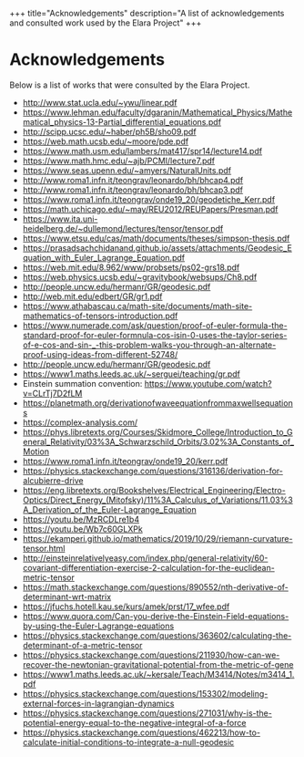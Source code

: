 +++
title="Acknowledgements"
description="A list of acknowledgements and consulted work used by the Elara Project"
+++

# Acknowledgements

Below is a list of works that were consulted by the Elara Project.

- <http://www.stat.ucla.edu/~ywu/linear.pdf>
- <https://www.lehman.edu/faculty/dgaranin/Mathematical_Physics/Mathematical_physics-13-Partial_differential_equations.pdf>
- <http://scipp.ucsc.edu/~haber/ph5B/sho09.pdf>
- <https://web.math.ucsb.edu/~moore/pde.pdf>
- <https://www.math.usm.edu/lambers/mat417/spr14/lecture14.pdf>
- <https://www.math.hmc.edu/~ajb/PCMI/lecture7.pdf>
- <https://www.seas.upenn.edu/~amyers/NaturalUnits.pdf>
- <http://www.roma1.infn.it/teongrav/leonardo/bh/bhcap4.pdf>
- <http://www.roma1.infn.it/teongrav/leonardo/bh/bhcap3.pdf>
- <https://www.roma1.infn.it/teongrav/onde19_20/geodetiche_Kerr.pdf>
- <https://math.uchicago.edu/~may/REU2012/REUPapers/Presman.pdf>
- <https://www.ita.uni-heidelberg.de/~dullemond/lectures/tensor/tensor.pdf>
- <https://www.etsu.edu/cas/math/documents/theses/simpson-thesis.pdf>
- <https://prasadsachchidanand.github.io/assets/attachments/Geodesic_Equation_with_Euler_Lagrange_Equation.pdf>
- <https://web.mit.edu/8.962/www/probsets/ps02-grs18.pdf>
- <https://web.physics.ucsb.edu/~gravitybook/websups/Ch8.pdf>
- <http://people.uncw.edu/hermanr/GR/geodesic.pdf>
- <http://web.mit.edu/edbert/GR/gr1.pdf>
- <https://www.athabascau.ca/math-site/documents/math-site-mathematics-of-tensors-introduction.pdf>
- <https://www.numerade.com/ask/question/proof-of-euler-formula-the-standard-proof-for-euler-formnula-cos-isin-0-uses-the-taylor-series-of-e-cos-and-sin-_-this-problem-walks-you-through-an-alternate-proof-using-ideas-from-different-52748/>
- <http://people.uncw.edu/hermanr/GR/geodesic.pdf>
- <https://www1.maths.leeds.ac.uk/~serguei/teaching/gr.pdf>
- Einstein summation convention: <https://www.youtube.com/watch?v=CLrTj7D2fLM>
- <https://planetmath.org/derivationofwaveequationfrommaxwellsequations>
- <https://complex-analysis.com/>
- <https://phys.libretexts.org/Courses/Skidmore_College/Introduction_to_General_Relativity/03%3A_Schwarzschild_Orbits/3.02%3A_Constants_of_Motion>
- <https://www.roma1.infn.it/teongrav/onde19_20/kerr.pdf>
- <https://physics.stackexchange.com/questions/316136/derivation-for-alcubierre-drive>
- <https://eng.libretexts.org/Bookshelves/Electrical_Engineering/Electro-Optics/Direct_Energy_(Mitofsky)/11%3A_Calculus_of_Variations/11.03%3A_Derivation_of_the_Euler-Lagrange_Equation>
- <https://youtu.be/MzRCDLre1b4>
- <https://youtu.be/Wb7c60GLXPk>
- <https://ekamperi.github.io/mathematics/2019/10/29/riemann-curvature-tensor.html>
- <http://einsteinrelativelyeasy.com/index.php/general-relativity/60-covariant-differentiation-exercise-2-calculation-for-the-euclidean-metric-tensor>
- <https://math.stackexchange.com/questions/890552/nth-derivative-of-determinant-wrt-matrix>
- <https://jfuchs.hotell.kau.se/kurs/amek/prst/17_wfee.pdf>
- <https://www.quora.com/Can-you-derive-the-Einstein-Field-equations-by-using-the-Euler-Lagrange-equations>
- <https://physics.stackexchange.com/questions/363602/calculating-the-determinant-of-a-metric-tensor>
- <https://physics.stackexchange.com/questions/211930/how-can-we-recover-the-newtonian-gravitational-potential-from-the-metric-of-gene>
- <https://www1.maths.leeds.ac.uk/~kersale/Teach/M3414/Notes/m3414_1.pdf>
- <https://physics.stackexchange.com/questions/153302/modeling-external-forces-in-lagrangian-dynamics>
- <https://physics.stackexchange.com/questions/271031/why-is-the-potential-energy-equal-to-the-negative-integral-of-a-force>
- <https://physics.stackexchange.com/questions/462213/how-to-calculate-initial-conditions-to-integrate-a-null-geodesic>
